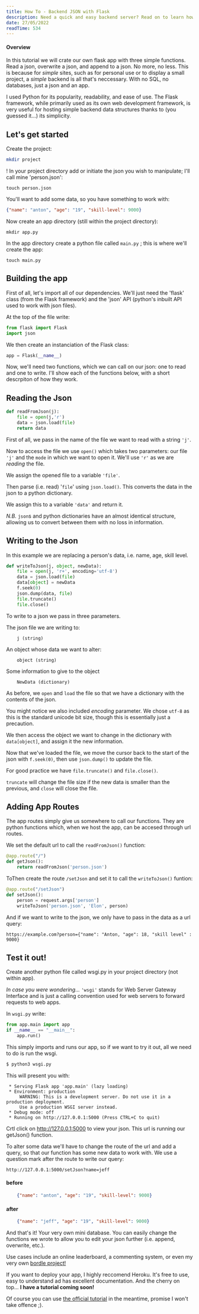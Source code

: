 ```yaml
---
title: How To - Backend JSON with Flask
description: Need a quick and easy backend server? Read on to learn how to read and write a JSON the using Python and the Flask framework.
date: 27/05/2022
readTime: 534
---
```



#### Overview
In this tutorial we will crate our own flask app with three simple functions. Read a json, overwrite a json, and append to a json. No more, no less. This is because for *simple* sites, such as for personal use or to display a small project, a *simple* backend is all that's neccessary. With no SQL, no databases, just a json and an app.

I used Python for its popularity, readability, and ease of use. The Flask framework, while primarily used as its own web development framework, is very useful for hosting simple backend data structures thanks to (you guessed it...) its simplicity. 

## Let's get started
Create the project: 
```.bash
mkdir project
```
!
In your project directory add or initiate the json you wish to manipulate; I'll call mine 'person.json':
```shell
touch person.json
```
You'll want to add some data, so you have something to work with: 
```json
{"name": "anton", "age": "19", "skill-level": 9000}
```

Now create an app directory (still within the project directory): 
```shell
mkdir app.py 
```
In the app directory create a python file called `main.py` ; this is where we'll create the app: 
```shell
touch main.py
```

## Building the app
First of all, let's import all of our dependencies. We'll just need the 'flask' class (from the Flask framework) and the 'json' API (python's inbuilt API used to work with json files). 

At the top of the file write: 

```py
from flask import Flask
import json
```

We then create an instanciation of the Flask class:
```py
app = Flask(__name__)
```

Now, we'll need two functions, which we can call on our json: one to read and one to write. I'll show each of the functions below, with a short descrpiton of how they work.

## Reading the Json

```py
def readFromJson(j): 
    file = open(j,'r')
    data = json.load(file)
    return data
```

First of all, we pass in the name of the file we want to read with a string `'j'`.

Now to access the file we use `open()` which takes two parameters: our file `'j'` and the `mode` in which we want to open it. We'll use `'r'` as we are *reading* the file. 

We assign the opened file to a variable `'file'`.

Then parse (i.e. read) '`file`' using `json.load()`. This converts the data in the json to a python dictionary.

We assign this to a variable `'data'` and return it.

*N.B.* `json`s and python dictionaries have an almost identical structure, allowing us to convert between them with no loss in information.

## Writing to the Json

In this example we are replacing a person's data, i.e. name, age, skill level. 
```py
def writeToJson(j, object, newData):
    file = open(j, 'r+', encoding='utf-8')
    data = json.load(file)
    data[object] = newData
    f.seek(0)
    json.dump(data, file)
    file.truncate()
    file.close()
```


To write to a json we pass in three parameters. 

The json file we are writing to:

```
    j (string)
```

An object whose data we want to alter: 

```
    object (string)
```

Some information to give to the object 

```
    NewData (dictionary)
```

As before, we `open` and `load` the file so that we have a dictionary with the contents of the json.

You might notice we also included *encoding* parameter. We chose `utf-8` as this is the standard unicode bit size, though this is essentially just a precaution.

We then access the object we want to change in the dictionary with `data[object]`, and assign it the new information.

Now that we've loaded the file, we move the cursor back to the start of the json with `f.seek(0)`, then use `json.dump()` to update the file.

For good practice we have `file.truncate()` and `file.close()`. 

`truncate` will change the file size if the new data is smaller than the previous, and `close` will close the file.

## Adding App Routes

The app routes simply give us somewhere to call our functions. They are python functions which, when we host the app, can be accesed through url routes.

We set the default url to call the `readFromJson()` function:

```py
@app.route("/")
def getJson():
    return readFromJson('person.json')
```

ToThen create the route `/setJson` and set it to call the `writeToJson()` funtion:

```py
@app.route("/setJson")
def setJson():
    person = request.args['person']
    writeToJson('person.json', 'Elon', person)
```

And if we want to write to the json, we only have to pass in the data as a url query:

```
https://example.com?person={"name": "Anton, "age": 18, "skill level" : 9000}
```

## Test it out! 

Create another python file called wsgi.py in your project directory (not within app). 
    
*In case you were wondering...*
`'wsgi'` stands for Web Server Gateway Interface and is just a calling convention used for web servers to forward requests to web apps.

In `wsgi.py` write:

```py
from app.main import app
if __name__ == "__main__":
    app.run()
```

This simply imports and runs our app, so if we want to try it out, all we need to do is run the wsgi.

```py
$ python3 wsgi.py
```

This will present you with:
```shell
 * Serving Flask app 'app.main' (lazy loading)
 * Environment: production
     WARNING: This is a development server. Do not use it in a production deployment.
     Use a production WSGI server instead.
 * Debug mode: off
 * Running on http://127.0.0.1:5000 (Press CTRL+C to quit)
```

Crtl click on http://127.0.0.1:5000 to view your json. This url is running our getJson() function.

To alter some data we'll have to change the route of the url and add a query, so that our function has some new data to work with. We use a question mark after the route to write our query:
```
http://127.0.0.1:5000/setJson?name=jeff
```
#### before
```json
    {"name": "anton", "age": "19", "skill-level": 9000}
```

#### after
```json
    {"name": "jeff", "age": "19", "skill-level": 9000}
```
And that's it! Your very own mini database. You can easily change the functions we wrote to allow you to edit your json further (i.e. append, overwrite, etc.). 

Use cases include an online leaderboard, a commenting system, or even my very own [bordle project!](https://antongomes.com/bordle)

If you want to deploy your app, I highly reccomend Heroku. It's free to use, easy to understand ad has excellent documentation. And the cherry on top... **I have a tutorial coming soon!** 

Of course you can use [the official tutorial](https://devcenter.heroku.com/articles/git) in the meantime, promise I won't take offence ;).
